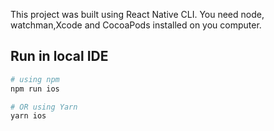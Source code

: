 This project was built using React Native CLI. You need node, watchman,Xcode and CocoaPods installed on you computer.

## Run in local IDE

```bash
# using npm
npm run ios

# OR using Yarn
yarn ios
```
